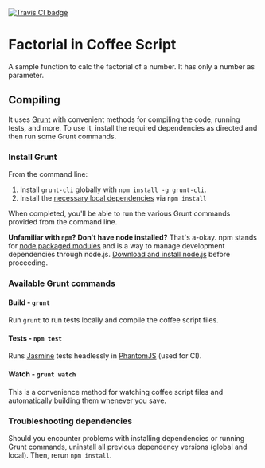 <a href="https://travis-ci.org/igorlima/factorial-in-coffee">
  <img src="https://api.travis-ci.org/igorlima/factorial-in-coffee.png" alt="Travis CI badge" />
</a>

# Factorial in Coffee Script

A sample function to calc the factorial of a number. It has only a number as parameter.


## Compiling

It uses [Grunt](http://gruntjs.com/) with convenient methods for compiling the code, running tests, and more. To use it, install the required dependencies as directed and then run some Grunt commands.

### Install Grunt

From the command line:

1. Install `grunt-cli` globally with `npm install -g grunt-cli`.
2. Install the [necessary local dependencies](package.json) via `npm install`

When completed, you'll be able to run the various Grunt commands provided from the command line.

**Unfamiliar with `npm`? Don't have node installed?** That's a-okay. npm stands for [node packaged modules](http://npmjs.org/) and is a way to manage development dependencies through node.js. [Download and install node.js](http://nodejs.org/download/) before proceeding.

### Available Grunt commands

#### Build - `grunt`
Run `grunt` to run tests locally and compile the coffee script files.

#### Tests - `npm test`
Runs [Jasmine](http://pivotal.github.io/jasmine/) tests headlessly in [PhantomJS](http://phantomjs.org/) (used for CI).

#### Watch - `grunt watch`
This is a convenience method for watching coffee script files and automatically building them whenever you save.

### Troubleshooting dependencies

Should you encounter problems with installing dependencies or running Grunt commands, uninstall all previous dependency versions (global and local). Then, rerun `npm install`.
